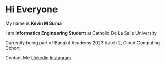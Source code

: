 # Hi Everyone 

My name is **Kevin M Suma**

I am **Informatics Engineering Student** at Catholic De La Salle University

Currently being part of Bangkit Academy 2023 batch 2, Cloud Computing Cohort

Contact Me
[Linkedin](https://www.linkedin.com/in/kevin-suma/)
[Instagram](https://www.instagram.com/kvsums/)



<!--
**1400w4/1400w4** is a ✨ _special_ ✨ repository because its `README.md` (this file) appears on your GitHub profile.

Here are some ideas to get you started:

- 🔭 I’m currently working on ...
- 🌱 I’m currently learning ...
- 👯 I’m looking to collaborate on ...
- 🤔 I’m looking for help with ...
- 💬 Ask me about ...
- 📫 How to reach me: ...
- 😄 Pronouns: ...
- ⚡ Fun fact: ...
-->
